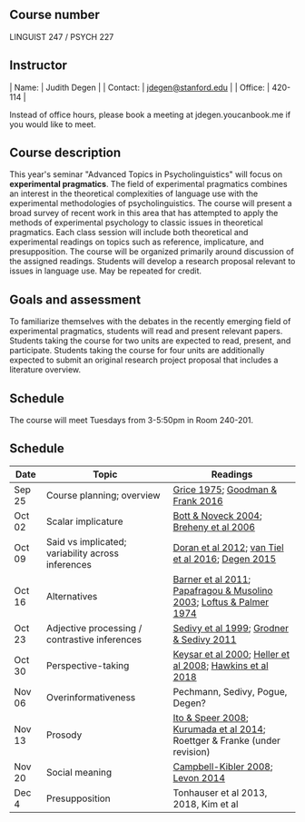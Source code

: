 ## Course number

LINGUIST 247 / PSYCH 227

## Instructor


| Name:        | Judith Degen           | 
| Contact: | jdegen@stanford.edu  | 
| Office: | 420-114 |

Instead of office hours, please book a meeting at jdegen.youcanbook.me if you would like to meet.

## Course description

This year's seminar "Advanced Topics in Psycholinguistics" will focus on **experimental pragmatics**. The field of experimental pragmatics combines an interest in the theoretical complexities of language use with the experimental methodologies of psycholinguistics. The course will present a broad survey of recent work in this area that has attempted to apply the methods of experimental psychology to classic issues in theoretical pragmatics. Each class session will include both theoretical and experimental readings on topics such as reference, implicature, and presupposition. The course will be organized primarily around discussion of the assigned readings. Students will develop a research proposal relevant to issues in language use. May be repeated for credit.

## Goals and assessment

To familiarize themselves with the debates in the recently emerging field of experimental pragmatics, students will read and present relevant papers. Students taking the course for two units are expected to read, present, and participate. Students taking the course for four units are additionally expected to submit an original research project proposal that includes a literature overview.

## Schedule

The course will meet Tuesdays from 3-5:50pm in Room 240-201.


## Schedule

| Date        | Topic           | Readings  |
| ------------- | ------------- | ----- |
| Sep 25  | Course planning; overview | [Grice 1975](./readings/grice1975.pdf); [Goodman & Frank 2016](https://www.sciencedirect.com/science/article/pii/S136466131630122X)|
| Oct 02 | Scalar implicature       |  [Bott & Noveck 2004](https://www.sciencedirect.com/science/article/pii/S0749596X04000609); [Breheny et al 2006](https://www.sciencedirect.com/science/article/pii/S0010027705001253) |
| Oct 09 | Said vs implicated; variability across inferences     | [Doran et al 2012](https://www.jstor.org/stable/pdf/41348885.pdf); [van Tiel et al 2016](https://academic.oup.com/jos/article-abstract/33/1/137/2362956); [Degen 2015](./readings/degen2015.pdf)   |
| Oct 16 |  Alternatives    |  [Barner et al 2011](https://www.sciencedirect.com/science/article/pii/S0010027710002350); [Papafragou & Musolino 2003](https://www.sciencedirect.com/science/article/pii/S0010027702001798); [Loftus & Palmer 1974](./readings/loftus1974.pdf)  |
| Oct 23 | Adjective processing / contrastive inferences    |  [Sedivy et al 1999](./readings/sedivy1999.pdf); [Grodner & Sedivy 2011](./readings/grodner2011.pdf)   |
| Oct 30 | Perspective-taking | [Keysar et al 2000](./readings/keysar2000.pdf); [Heller et al 2008](./readings/heller2008.pdf); [Hawkins et al 2018](https://arxiv.org/abs/1807.09000) |
| Nov 06 |  Overinformativeness     | Pechmann, Sedivy, Pogue, Degen?  |
| Nov 13 |  Prosody      | [Ito & Speer 2008](./readings/ito2008.pdf); [Kurumada et al 2014](./readings/kurumada2014.pdf); Roettger & Franke (under revision)  |
| Nov 20 |  Social meaning    |  [Campbell-Kibler 2008](./readings/campbell2008.pdf); [Levon 2014](./readings/levon2014.pdf)  |
| Dec 4 |  Presupposition    | Tonhauser et al 2013, 2018, Kim et al   |






<!-- IMPLICATURE 2
huang & snedeker 2009
grodner et al 2010
degen & tanenhaus 2015

breheny et al 2013
 -->

<!-- ALTERNATIVES
fox & katzier focus & implicature
nicole gotzner benz solt -->

